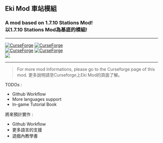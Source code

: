 ## Eki Mod 車站模組 <br>
### A mod based on 1.7.10 Stations Mod! <br> 以1.7.10 Stations Mod為基底的模組!

------------

[![CurseForge](http://cf.way2muchnoise.eu/full_362606_%20%E7%B8%BD%E4%B8%8B%E8%BC%89%E9%87%8F.svg)](https://www.curseforge.com/minecraft/mc-mods/eki-mod) [![CurseForge](http://cf.way2muchnoise.eu/versions/%20%E9%81%A9%E7%94%A8%E7%89%88%E6%9C%AC%20%20_362606_all.svg)](https://www.curseforge.com/minecraft/mc-mods/eki-mod/files) <br>  [![CurseForge](http://cf.way2muchnoise.eu/full_362606_Total%20Downloads.svg)](https://www.curseforge.com/minecraft/mc-mods/eki-mod) [![CurseForge](http://cf.way2muchnoise.eu/versions/362606_all.svg)](https://www.curseforge.com/minecraft/mc-mods/eki-mod/files) <br>
[![](https://img.shields.io/badge/Support%20%20Languages-%E7%B9%81%E9%AB%94%E4%B8%AD%E6%96%87%20%7C%20English%20%7C%20%E6%97%A5%E6%9C%AC%E8%AA%9E-green)]()

------------

> For more mod Informations, please go to the Curseforge page of this mod.
> 更多說明請至Curseforge上Eki Mod的頁面了解。

TODOs : 
- Github Workflow
- More languages support
- In-game Tutorial Book

將來預計實作 :
- Github Workflow
- 更多語言的支援
- 遊戲內教學書